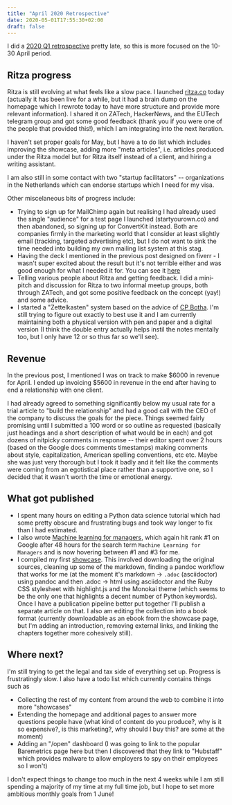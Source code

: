 ```yaml
---
title: "April 2020 Retrospective"
date: 2020-05-01T17:55:30+02:00
draft: false
---
```


I did a [2020 Q1 retrospective](https://sixhobbits.github.io/hugoblog/posts/2020-q1-retrospective/) pretty late, so this is more focused on the 10-30 April period.

## Ritza progress

Ritza is still evolving at what feels like a slow pace. I launched [ritza.co](ritza.co) today (actually it has been live for a while, but it had a brain dump on the homepage which I rewrote today to have more structure and provide more relevant information). I shared it on ZATech, HackerNews, and the EUTech telegram group and got some good feedback (thank you if you were one of the people that provided this!), which I am integrating into the next iteration.

I haven't set proper goals for May, but I have a to do list which includes improving the showcase, adding more "meta articles", i.e. articles produced under the Ritza model but for Ritza itself instead of a client, and hiring a writing assistant.

I am also still in some contact with two "startup facilitators" -- organizations in the Netherlands which can endorse startups which I need for my visa.

Other miscelaneous bits of progress include:
* Trying to sign up for MailChimp again but realising I had already used the single "audience" for a test page I launched (startyourown.co) and then abandoned, so signing up for ConvertKit instead. Both are companies firmly in the marketing world that I consider at least slightly email (tracking, targeted advertising etc), but I do not want to sink the time needed into building my own mailing list system at this stag.
* Having the deck I mentioned in the previous post designed on fiverr - I wasn't super excited about the result but it's not terrible either and was good enough for what I needed it for. You can see it [here](https://docs.google.com/presentation/d/1uFljO1odpS9oyaTHY0uA4wO63WX_r_H6buEulXJzYPY/)
* Telling various people about Ritza and getting feedback. I did a mini-pitch and discussion for Ritza to two informal meetup groups, both through ZATech, and got some positive feedback on the concept (yay!) and some advice.
* I started a "Zettelkasten" system based on the advice of [CP Botha](https://cpbotha.net/). I'm still trying to figure out exactly to best use it and I am currently maintaining both a physical version with pen and paper and a digital version (I think the double entry actually helps instil the notes mentally too, but I only have 12 or so thus far so we'll see).

## Revenue

In the previous post, I mentioned I was on track to make $6000 in revenue for April. I ended up invoicing $5600 in revenue in the end after having to end a relationship with one client.

I had already agreed to something significantly below my usual rate for a trial article to "build the relationship" and had a good call with the CEO of the company to discuss the goals for the piece. Things seemed fairly promising until I submitted a 100 word or so outline as requested (basically just headings and a short description of what would be in each) and got dozens of nitpicky comments in response -- their editor spent over 2 hours (based on the Google docs comments timestamps) making comments about style, capitalization, American spelling conventions, etc etc. Maybe she was just very thorough but I took it badly and it felt like the comments were coming from an egotistical place rather than a supportive one, so I decided that it wasn't worth the time or emotional energy.

## What got published

* I spent many hours on editing a Python data science tutorial which had some pretty obscure and frustrating bugs and took way longer to fix than I had estimated.
* I also wrote [Machine learning for managers](https://datarevenue.com/en-blog/machine-learning-for-managers), which again hit rank #1 on Google after 48 hours for the search term `Machine Learning for Managers` and is now hovering between #1 and #3 for me.
* I compiled my first [showcase](https://ritza.co/showcase/repl.it). This involved downloading the original sources, cleaning up some of the markdown, finding a pandoc workflow that works for me (at the moment it's markdown -> `.adoc` (asciidoctor) using pandoc and then .adoc -> html using asciidoctor and the Ruby CSS stylesheet with highlight.js and the Monokai theme (which seems to be the only one that highlights a decent number of Python keywords). Once I have a publication pipeline better put together I'll publish a separate article on that. I also am editing the collection into a book format (currently downloadable as an ebook from the showcase page, but I'm adding an introduction, removing external links, and linking the chapters together more cohesively still).

## Where next?

I'm still trying to get the legal and tax side of everything set up. Progress is frustratingly slow. I also have a todo list which currently contains things such as
* Collecting the rest of my content from around the web to combine it into more "showcases"
* Extending the homepage and additional pages to answer more questions people have (what kind of content do you produce?, why is it so expensive?, is this marketing?, why should I buy this? are some at the moment)
* Adding an "/open" dashboard (I was going to link to the popular Baremetrics page here but then I discovered that they link to "Hubstaff" which provides malware to allow employers to spy on their employees so I won't)

I don't expect things to change too much in the next 4 weeks while I am still spending a majority of my time at my full time job, but I hope to set more ambitious monthly goals from 1 June!


